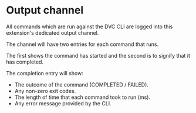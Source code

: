 # Output channel

All commands which are run against the DVC CLI are logged into this extension's
dedicated output channel.

The channel will have two entries for each command that runs.

The first shows the command has started and the second is to signify that it has
completed.

The completion entry will show:

- The outcome of the command (COMPLETED / FAILED).
- Any non-zero exit codes.
- The length of time that each command took to run (ms).
- Any error message provided by the CLI.
